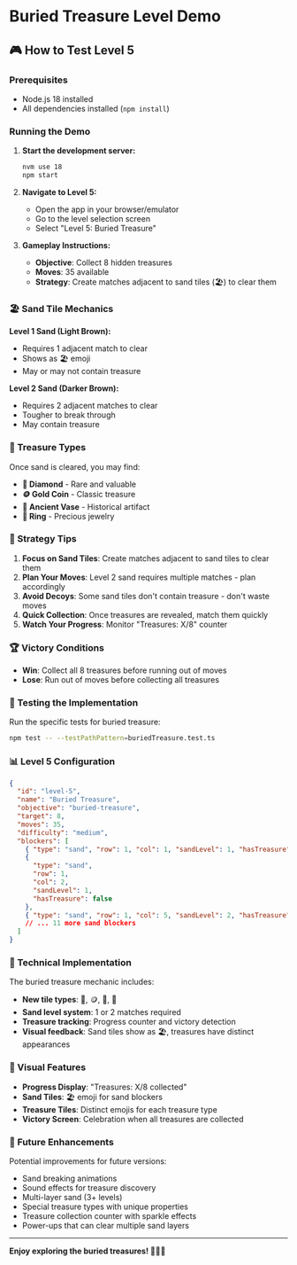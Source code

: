 # Buried Treasure Level Demo

## 🎮 How to Test Level 5

### Prerequisites

- Node.js 18 installed
- All dependencies installed (`npm install`)

### Running the Demo

1. **Start the development server:**

   ```bash
   nvm use 18
   npm start
   ```

2. **Navigate to Level 5:**

   - Open the app in your browser/emulator
   - Go to the level selection screen
   - Select "Level 5: Buried Treasure"

3. **Gameplay Instructions:**
   - **Objective**: Collect 8 hidden treasures
   - **Moves**: 35 available
   - **Strategy**: Create matches adjacent to sand tiles (🏖️) to clear them

### 🏖️ Sand Tile Mechanics

**Level 1 Sand (Light Brown):**

- Requires 1 adjacent match to clear
- Shows as 🏖️ emoji
- May or may not contain treasure

**Level 2 Sand (Darker Brown):**

- Requires 2 adjacent matches to clear
- Tougher to break through
- May contain treasure

### 💎 Treasure Types

Once sand is cleared, you may find:

- **💎 Diamond** - Rare and valuable
- **🪙 Gold Coin** - Classic treasure
- **🏺 Ancient Vase** - Historical artifact
- **💍 Ring** - Precious jewelry

### 🎯 Strategy Tips

1. **Focus on Sand Tiles**: Create matches adjacent to sand tiles to clear them
2. **Plan Your Moves**: Level 2 sand requires multiple matches - plan accordingly
3. **Avoid Decoys**: Some sand tiles don't contain treasure - don't waste moves
4. **Quick Collection**: Once treasures are revealed, match them quickly
5. **Watch Your Progress**: Monitor "Treasures: X/8" counter

### 🏆 Victory Conditions

- **Win**: Collect all 8 treasures before running out of moves
- **Lose**: Run out of moves before collecting all treasures

### 🧪 Testing the Implementation

Run the specific tests for buried treasure:

```bash
npm test -- --testPathPattern=buriedTreasure.test.ts
```

### 📊 Level 5 Configuration

```json
{
  "id": "level-5",
  "name": "Buried Treasure",
  "objective": "buried-treasure",
  "target": 8,
  "moves": 35,
  "difficulty": "medium",
  "blockers": [
    { "type": "sand", "row": 1, "col": 1, "sandLevel": 1, "hasTreasure": true },
    {
      "type": "sand",
      "row": 1,
      "col": 2,
      "sandLevel": 1,
      "hasTreasure": false
    },
    { "type": "sand", "row": 1, "col": 5, "sandLevel": 2, "hasTreasure": true }
    // ... 11 more sand blockers
  ]
}
```

### 🔧 Technical Implementation

The buried treasure mechanic includes:

- **New tile types**: 💎, 🪙, 🏺, 💍
- **Sand level system**: 1 or 2 matches required
- **Treasure tracking**: Progress counter and victory detection
- **Visual feedback**: Sand tiles show as 🏖️, treasures have distinct appearances

### 🎨 Visual Features

- **Progress Display**: "Treasures: X/8 collected"
- **Sand Tiles**: 🏖️ emoji for sand blockers
- **Treasure Tiles**: Distinct emojis for each treasure type
- **Victory Screen**: Celebration when all treasures are collected

### 🚀 Future Enhancements

Potential improvements for future versions:

- Sand breaking animations
- Sound effects for treasure discovery
- Multi-layer sand (3+ levels)
- Special treasure types with unique properties
- Treasure collection counter with sparkle effects
- Power-ups that can clear multiple sand layers

---

**Enjoy exploring the buried treasures! 🏴‍☠️💎**

